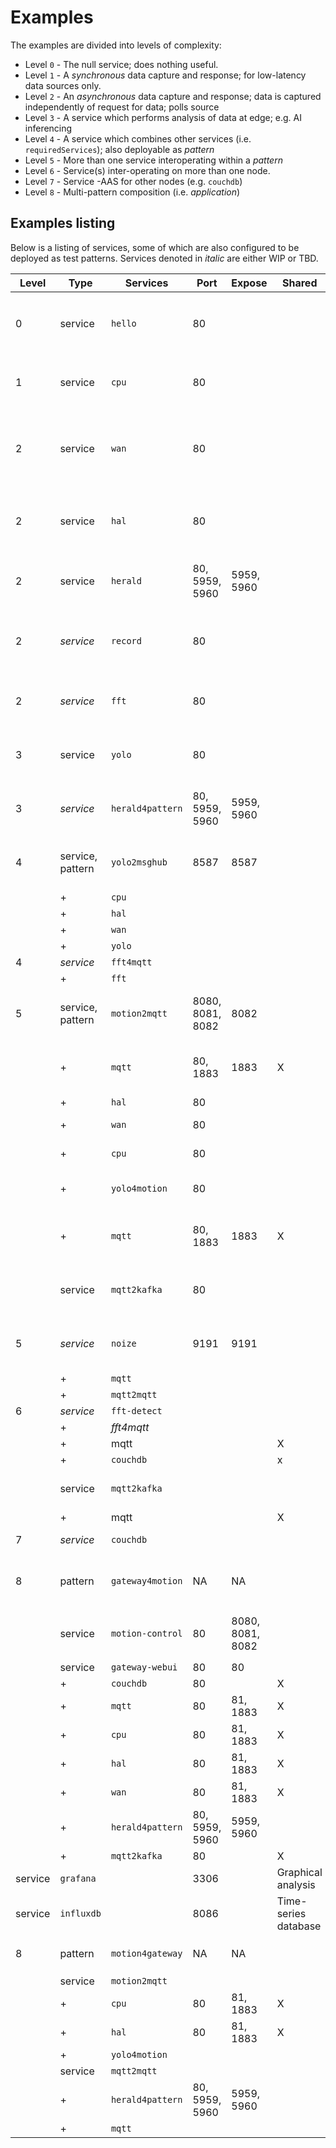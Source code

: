 # Examples
The examples are divided into levels of complexity:

+ Level `0` - The null service; does nothing useful.
+ Level `1` - A *synchronous* data capture and response; for low-latency data sources only.
+ Level `2` - An *asynchronous* data capture and response; data is captured independently of request for data; polls source
+ Level `3` - A service which performs analysis of data at edge; e.g. AI inferencing
+ Level `4` - A service which combines other services (i.e. `requiredServices`); also deployable as _pattern_
+ Level `5` - More than one service interoperating within a _pattern_ 
+ Level `6` - Service(s) inter-operating on more than one node.
+ Level `7` - Service -AAS for other nodes (e.g. `couchdb`)
+ Level `8` - Multi-pattern composition (i.e. _application_)

## Examples listing
Below is a listing of services, some of which are also configured to be deployed as test patterns.  Services denoted in *italic* are either WIP or TBD.

Level|Type|Services|Port|Expose|Shared|Description
---|---|---|---|---|---|---|
0|service|`hello`|80|||the minimum "hello world" example; output `{"hello":"world"}` using `socat`
1| service |`cpu`|80|||synchronous ReStFul service from low-latency data source
2| service |`wan`|80|||asynchronously updating long-latency data source, i.e. wide-area-network monitor
2| service |`hal`|80|||hardware abstraction layer (device capabilities, serial #, etc..)
2|service|`herald`|80, 5959, 5960|5959, 5960||Listen & broadcast on LAN; **Python** `Flask` example
2| *service* |`record`|80|||poll microphone and record sound bits; default `5` seconds every `10` seconds
2| *service* |`fft`|80|||capture output from `record` and perform anomaly detection
3| service |`yolo`|80|||capture image from webcam, detect & classify entities ([darknet](https://pjreddie.com/darknet/)
3|*service*|`herald4pattern`|80, 5959, 5960|5959, 5960||announce the _pattern_ information for the node
4|service, pattern|`yolo2msghub`|8587|8587||integrate multiple service outputs and send to cloud using Kafka
||+|`cpu`|
||+|`hal`| 
||+|`wan` |
||+|`yolo` |
4|*service* |`fft4mqtt`|
||+|`fft`
5 |service, pattern|`motion2mqtt`|8080, 8081, 8082|8082||capture images using [motion package](https://motion-project.github.io/); send to MQTT
||+|`mqtt`|80, 1883|1883|X|provide on-device MQTT broker; shared across services
||+|`hal`|80|||to detect camera
||+|`wan`|80|||to monitor Internet
||+|`cpu`|80|||to monitor CPU load
||+|`yolo4motion`|80|||modified from `yolo` to listen via MQTT to `motion`
||+|`mqtt`|80, 1883|1883|X|provide on-device MQTT broker; shared across services
||service|`mqtt2kafka`|80|||route specified MQTT topics' payloads to Kafka broker
5|*service*|`noize`|9191|9191||capture audio after silence and send to MQTT broker
 ||+|`mqtt`|
 ||+|`mqtt2mqtt`|
6|*service*|`fft-detect`|
||+|*fft4mqtt*|
||+|mqtt|||X|
||+|`couchdb`|||x|
||service|`mqtt2kafka`||||route specified MQTT topics' payloads to cloud
||+|mqtt|||X|
7|*service* |`couchdb`||||local noSQL store; see  [**CouchDB**](http://couchdb.apache.org/)
8|pattern|`gateway4motion`|NA|NA||gateway for multiple motion2mqtt devices
||service|`motion-control`|80|8080, 8081, 8082||Provide control infrastructure for `motion` configuration
||service|`gateway-webui`|80|80|||Web UX for _application_: motion and entity detection and classification
||+|`couchdb`|80|<STD>|X||CouchDB service with replication to/from IBM Cloudant
||+|`mqtt`|80|81, 1883|X||MQTT broker
||+|`cpu`|80|81, 1883|X||CPU monitor
||+|`hal`|80|81, 1883|X||hardware monitor
||+|`wan`|80|81, 1883|X||Internet monitor
||+|`herald4pattern`|80, 5959, 5960|5959, 5960||Herald of services in _pattern_
||+|`mqtt2kafka`|80||X||MQTT to Kafka relay
 |service|`grafana`||3306||Graphical analysis
 |service|`influxdb`||8086||Time-series database
8|pattern|`motion4gateway`|NA|NA||`yolo4motion` using `gateway4motion` services
||service|`motion2mqtt`|
||+|`cpu`|80|81, 1883|X||CPU monitor
||+|`hal`|80|81, 1883|X||hardware monitor
||+|`yolo4motion`|
||service|`mqtt2mqtt`|
||+|`herald4pattern`|80, 5959, 5960|5959, 5960||Herald of services in _pattern_
||+|`mqtt`|
